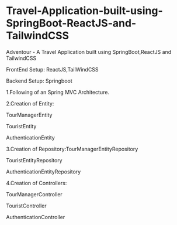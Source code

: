 # Travel-Application-built-using-SpringBoot-ReactJS-and-TailwindCSS
Adventour - A Travel Application built using SpringBoot,ReactJS and TailwindCSS

FrontEnd Setup: ReactJS,TailWindCSS

Backend Setup: Springboot 

1.Following of an Spring MVC Architecture.

2.Creation of Entity:

TourManagerEntity

TouristEntity

AuthenticationEntity

3.Creation of Repository:TourManagerEntityRepository

TouristEntityRepository

AuthenticationEntityRepository

4.Creation of Controllers:

TourManagerController

TouristController

AuthenticationController

